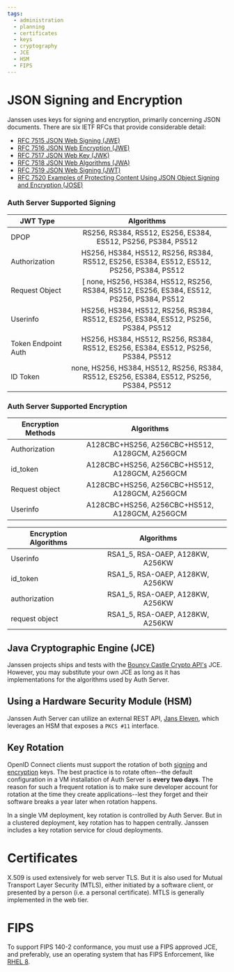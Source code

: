 ```yaml
---
tags:
  - administration
  - planning
  - certificates
  - keys
  - cryptography
  - JCE
  - HSM
  - FIPS
---
```


# JSON Signing and Encryption

Janssen uses keys for signing and encryption, primarily concerning
JSON documents. There are six IETF RFCs that provide considerable detail:

* [RFC 7515 JSON Web Signing (JWE)](https://www.rfc-editor.org/rfc/rfc7515)
* [RFC 7516 JSON Web Encryption (JWE)](https://www.rfc-editor.org/rfc/rfc7516)
* [RFC 7517 JSON Web Key (JWK)](https://www.rfc-editor.org/rfc/rfc7517)
* [RFC 7518 JSON Web Algorithms (JWA)](https://www.rfc-editor.org/rfc/rfc7518)
* [RFC 7519 JSON Web Signing (JWT)](https://www.rfc-editor.org/rfc/rfc7519)
* [RFC 7520 Examples of Protecting Content Using JSON Object Signing and Encryption (JOSE)](https://www.rfc-editor.org/rfc/rfc7520)

### Auth Server Supported Signing

| JWT Type     | Algorithms    |
| ------------- |:-------------:|
| DPOP     | RS256, RS384, RS512, ES256, ES384, ES512, PS256, PS384, PS512 |
| Authorization  | HS256, HS384, HS512, RS256, RS384, RS512, ES256, ES384, ES512, ES512, PS256, PS384, PS512      |
| Request Object  | [ none, HS256, HS384, HS512, RS256, RS384, RS512, ES256, ES384, ES512, PS256, PS384, PS512      |
| Userinfo  | HS256, HS384, HS512, RS256, RS384, RS512, ES256, ES384, ES512, PS256, PS384, PS512       |
| Token Endpoint Auth | HS256, HS384, HS512, RS256, RS384, RS512, ES256, ES384, ES512, PS256, PS384, PS512   |
| ID Token  | none, HS256, HS384, HS512, RS256, RS384, RS512, ES256, ES384, ES512, PS256, PS384, PS512 |

### Auth Server Supported Encryption

| Encryption Methods   | Algorithms    |
| ------------- |:-------------:|
| Authorization |  A128CBC+HS256, A256CBC+HS512, A128GCM, A256GCM |
| id_token  | A128CBC+HS256, A256CBC+HS512, A128GCM, A256GCM |
| Request object  | A128CBC+HS256, A256CBC+HS512, A128GCM, A256GCM |
| Userinfo | A128CBC+HS256, A256CBC+HS512, A128GCM, A256GCM |

| Encryption Algorithms   | Algorithms    |
| ------------- |:-------------:|
| Userinfo |RSA1_5, RSA-OAEP, A128KW, A256KW|
| id_token |RSA1_5, RSA-OAEP, A128KW, A256KW|
| authorization | RSA1_5, RSA-OAEP, A128KW, A256KW |
| request object | RSA1_5, RSA-OAEP, A128KW, A256KW |

## Java Cryptographic Engine (JCE)

Janssen projects ships and tests with the
[Bouncy Castle Crypto API's](https://www.bouncycastle.org/) JCE. However, you
may substitute your own JCE as long as it has implementations for the algorithms
used by Auth Server.

## Using a Hardware Security Module (HSM)

Janssen Auth Server can utilize an external REST API,
[Jans Eleven](https://github.com/JanssenProject/jans/tree/main/jans-eleven),
which leverages an HSM that exposes a `PKCS #11` interface.

## Key Rotation

OpenID Connect clients must support the rotation of both
[signing](https://openid.net/specs/openid-connect-core-1_0.html#RotateSigKeys) and
[encryption](https://openid.net/specs/openid-connect-core-1_0.html#RotateEncKeys)
keys. The best practice is to rotate often--the default configuration in
a VM installation of Auth Server is **every two days**. The reason for such a
frequent rotation is to make sure developer account for rotation at the time
they create applications--lest they forget and their software breaks a year
later when rotation happens.

In a single VM deployment, key rotation is controlled by Auth Server. But in a
clustered deployment, key rotation has to happen centrally. Janssen includes a
key rotation service for cloud deployments.

# Certificates

X.509 is used extensively for web server TLS. But it is also used for Mutual
Transport Layer Security (MTLS), either initiated by a software client, or
presented by a person (i.e. a personal certificate). MTLS is generally
implemented in the web tier.

# FIPS

To support FIPS 140-2 conformance, you must use a FIPS approved JCE, and
preferably, use an operating system that has FIPS Enforcement, like
[RHEL 8](https://access.redhat.com/documentation/en-us/red_hat_enterprise_linux/8/html/security_hardening/assembly_installing-a-rhel-8-system-with-fips-mode-enabled_security-hardening).
